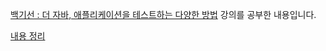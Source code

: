 [백기선 : 더 자바, 애플리케이션을 테스트하는 다양한 방법](https://www.inflearn.com/course/the-java-application-test?inst=86d1fbb8) 강의를 공부한 내용입니다.  
  
[내용 정리](https://leegicheol.github.io/java/mockito/)
